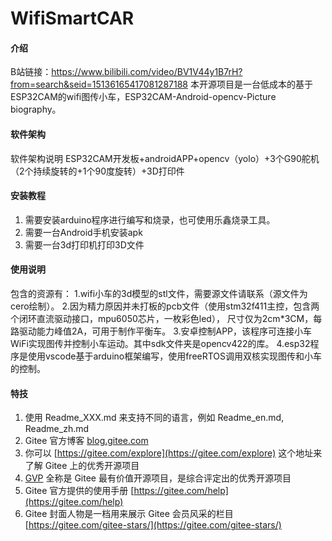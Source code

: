# WifiSmartCAR

#### 介绍
B站链接：https://www.bilibili.com/video/BV1V44y1B7rH?from=search&seid=15136165417081287188
本开源项目是一台低成本的基于ESP32CAM的wifi图传小车，ESP32CAM-Android-opencv-Picture biography。


#### 软件架构
软件架构说明
ESP32CAM开发板+androidAPP+opencv（yolo）+3个G90舵机（2个持续旋转的+1个90度旋转）+3D打印件

#### 安装教程

1. 需要安装arduino程序进行编写和烧录，也可使用乐鑫烧录工具。
2.  需要一台Android手机安装apk
3.  需要一台3d打印机打印3D文件

#### 使用说明
包含的资源有：
1.wifi小车的3d模型的stl文件，需要源文件请联系（源文件为cero绘制）。
2.因为精力原因并未打板的pcb文件（使用stm32f411主控，包含两个闭环直流驱动接口，mpu6050芯片，一枚彩色led），
尺寸仅为2cm*3CM，每路驱动能力峰值2A，可用于制作平衡车。
3.安卓控制APP，该程序可连接小车WiFi实现图传并控制小车运动。其中sdk文件夹是opencv422的库。
4.esp32程序是使用vscode基于arduino框架编写，使用freeRTOS调用双核实现图传和小车的控制。


#### 特技

1.  使用 Readme\_XXX.md 来支持不同的语言，例如 Readme\_en.md, Readme\_zh.md
2.  Gitee 官方博客 [blog.gitee.com](https://blog.gitee.com)
3.  你可以 [https://gitee.com/explore](https://gitee.com/explore) 这个地址来了解 Gitee 上的优秀开源项目
4.  [GVP](https://gitee.com/gvp) 全称是 Gitee 最有价值开源项目，是综合评定出的优秀开源项目
5.  Gitee 官方提供的使用手册 [https://gitee.com/help](https://gitee.com/help)
6.  Gitee 封面人物是一档用来展示 Gitee 会员风采的栏目 [https://gitee.com/gitee-stars/](https://gitee.com/gitee-stars/)
